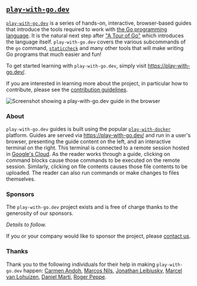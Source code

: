 ## [`play-with-go.dev`](https://play-with-go.dev/)

[`play-with-go.dev`](https://play-with-go.dev/) is a series of hands-on, interactive, browser-based guides that
introduce the tools required to work with [the Go programming language](https://golang.org/). It is the natural next
step after ["A Tour of Go"](https://tour.golang.org/welcome/1) which introduces the language itself. `play-with-go.dev`
covers the various subcommands of the `go` command, [`staticcheck`](https://staticcheck.io/) and many other tools that
will make writing Go programs that much easier and fun!

To get started learning with `play-with-go.dev`, simply visit https://play-with-go.dev/.

If you are interested in learning more about the project, in particular how to contribute, please see the [contribution
guidelines](CONTRIBUTING.md).

![Screenshot showing a play-with-go.dev guide in the browser](images/screenshot.png "Screenshot showing a
play-with-go.dev guide in the browser")

### About

`play-with-go.dev` guides is built using the popular
[`play-with-docker`](https://github.com/play-with-docker/play-with-docker) platform. Guides are served via
https://play-with-go.dev/ and run in a user's browser, presenting the guide content on the left, and an interactive
terminal on the right. This terminal is connected to a remote session hosted in [Google's
Cloud](https://cloud.google.com/). As the reader works through a guide, clicking on command blocks cause those commands
to be executed on the remote session. Similarly, clicking on file contents causes those file contents to be uploaded.
The reader can also run commands or make changes to files themselves.

### Sponsors

The `play-with-go.dev` project exists and is free of charge thanks to the generosity of our sponsors.

_Details to follow._

If you or your company would like to sponsor the project, please [contact us](mailto:sponsor@play-with-go.dev).

### Thanks

Thank you to the following individuals for their help in making `play-with-go.dev` happen: [Carmen
Andoh](https://twitter.com/carmatrocity), [Marcos Nils](https://twitter.com/marcosnils), [Jonathan
Leibiusky](https://twitter.com/xetorthio), [Marcel van Lohuizen](https://twitter.com/mpvl_), [Daniel
Martí](https://twitter.com/mvdan_), [Roger Peppe](https://twitter.com/rogpeppe).
